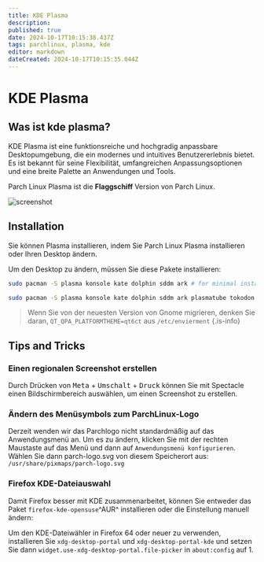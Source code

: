 ```yaml
---
title: KDE Plasma
description: 
published: true
date: 2024-10-17T10:15:38.437Z
tags: parchlinux, plasma, kde
editor: markdown
dateCreated: 2024-10-17T10:15:35.044Z
---
```


# KDE Plasma


## Was ist kde plasma?

KDE Plasma ist eine funktionsreiche und hochgradig anpassbare Desktopumgebung, die ein modernes und intuitives Benutzererlebnis bietet. Es ist bekannt für seine Flexibilität, umfangreichen Anpassungsoptionen und eine breite Palette an Anwendungen und Tools.

Parch Linux Plasma ist die **Flaggschiff** Version von Parch Linux.

![screenshot](https://raw.githubusercontent.com/parchlinux/parch-iso-plasma/main/image/screenshot.png)


## Installation

Sie können Plasma installieren, indem Sie Parch Linux Plasma installieren oder Ihren Desktop ändern.

Um den Desktop zu ändern, müssen Sie diese Pakete installieren:

```bash
sudo pacman -S plasma konsole kate dolphin sddm ark # for minimal installation

sudo pacman -S plasma konsole kate dolphin sddm ark plasmatube tokodon merkuro neochat marknote # for full ParchLinux plasma packages

```
> 
> Wenn Sie von der neuesten Version von Gnome migrieren, denken Sie daran, `QT_QPA_PLATFORMTHEME=qt6ct` aus `/etc/envierment`
{.is-info}


## Tips and Tricks

### Einen regionalen Screenshot erstellen

Durch Drücken von <kbd>Meta</kbd> + <kbd>Umschalt</kbd> + <kbd>Druck</kbd> können Sie mit Spectacle einen Bildschirmbereich auswählen, um einen Screenshot zu erstellen.

### Ändern des Menüsymbols zum ParchLinux-Logo

Derzeit wenden wir das Parchlogo nicht standardmäßig auf das Anwendungsmenü an. Um es zu ändern, klicken Sie mit der rechten Maustaste auf das Menü und dann auf `Anwendungsmenü konfigurieren`. Wählen Sie dann parch-logo.svg von diesem Speicherort aus:
`/usr/share/pixmaps/parch-logo.svg`

### Firefox KDE-Dateiauswahl

Damit Firefox besser mit KDE zusammenarbeitet, können Sie entweder das Paket `firefox-kde-opensuse`^AUR^ installieren oder die Einstellung manuell ändern:


Um den KDE-Dateiwähler in Firefox 64 oder neuer zu verwenden, installieren Sie `xdg-desktop-portal` und `xdg-desktop-portal-kde` und setzen Sie dann `widget.use-xdg-desktop-portal.file-picker` in `about:config` auf 1.